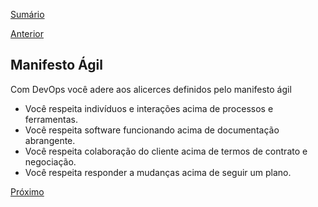 [Sumário](https://github.com/lucasfantacuci/DevOpsRevelado/blob/master/README.md)


[Anterior](https://github.com/lucasfantacuci/DevOpsRevelado/blob/master/CHAPTER01/1-4-THEORYOFCONSTRAINTS.md)


## Manifesto Ágil


Com DevOps você adere aos alicerces definidos pelo manifesto ágil


- Você respeita indivíduos e interações acima de processos e ferramentas.
- Você respeita software funcionando acima de documentação abrangente.
- Você respeita colaboração do cliente acima de termos de contrato e negociação.
- Você respeita responder a mudanças acima de seguir um plano. 


[Próximo](https://github.com/lucasfantacuci/DevOpsRevelado/blob/master/CHAPTER01/1-6-AGILEINFRASTRUCTURE.md)